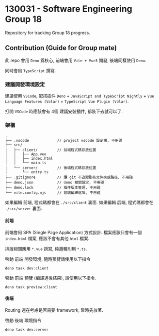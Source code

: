# 130031 - Software Engineering Group 18

Repository for tracking Group 18 progress.

## Contribution (Guide for Group mate)

此 repo 會用 `Deno` 爲核心, 前端會用 `Vite + Vue3` 開發, 後端同樣使用 `Deno`.

同時會用 `TypeScript` 撰寫.

### 建議開發環境設定

建議使用 `VSCode`, 配搭插件 `Deno` + `JavaScript and TypeScript Nightly` + `Vue Language Features (Volar)` + `TypeScript Vue Plugin (Volar)`.

打開 `VSCode` 時應該會有 4個 建議安裝插件, 都裝下去就可以了.

### 架構

```
.
├── .vscode             // project vscode 設定檔, 不用碰
├── src/
│   ├── client/         // 前端程式碼存放位置
│   │   ├── App.vue
│   │   ├── index.html
│   │   └── main.ts
│   └── server/         // 後端程式碼存放位置
│       └── entry.ts
├── .gitignore          // 讓 git 不追蹤那些文件夾或路徑, 不用碰
├── deno.json           // deno 相關設定, 不用碰
├── deno.lock           // 插件版本管理, 不用碰
└── vite.config.mjs     // 前端編譯選項, 不用碰
```

如果編輯 前端, 程式碼都會在 `./src/client` 裏面.
如果編輯 后端, 程式碼都會在 `./src/server` 裏面.

#### 前端

前端會用 SPA (Single Page Application) 方式設計.
檔案應該只會有一個 `index.html` 檔案, 應該不會有其他 `html` 檔案.

排版相關應用 `*.vue` 撰寫, 純邏輯則用 `*.ts`.

啓動 前端 開發環境, 隨時預覽請使用以下指令
```
deno task dev:client
```

啓動 前端 預覽 (編譯過後結果), 請使用以下指令.
```
deno task preview:client
```

#### 後端

Routing 還在考慮是否需要 framework, 暫時先放著.

啓動 後端 環境指令
```
deno task dev:server
```